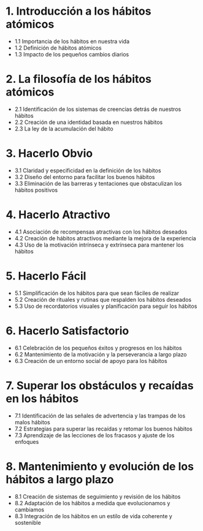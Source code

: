 # 1. Introducción a los hábitos atómicos
- 1.1 Importancia de los hábitos en nuestra vida
- 1.2 Definición de hábitos atómicos
- 1.3 Impacto de los pequeños cambios diarios

# 2. La filosofía de los hábitos atómicos
- 2.1 Identificación de los sistemas de creencias detrás de nuestros hábitos
- 2.2 Creación de una identidad basada en nuestros hábitos
- 2.3 La ley de la acumulación del hábito

# 3. Hacerlo Obvio
- 3.1 Claridad y especificidad en la definición de los hábitos
- 3.2 Diseño del entorno para facilitar los buenos hábitos
- 3.3 Eliminación de las barreras y tentaciones que obstaculizan los hábitos positivos

# 4. Hacerlo Atractivo
- 4.1 Asociación de recompensas atractivas con los hábitos deseados
- 4.2 Creación de hábitos atractivos mediante la mejora de la experiencia
- 4.3 Uso de la motivación intrínseca y extrínseca para mantener los hábitos

# 5. Hacerlo Fácil
- 5.1 Simplificación de los hábitos para que sean fáciles de realizar
- 5.2 Creación de rituales y rutinas que respalden los hábitos deseados
- 5.3 Uso de recordatorios visuales y planificación para seguir los hábitos

# 6. Hacerlo Satisfactorio
- 6.1 Celebración de los pequeños éxitos y progresos en los hábitos
- 6.2 Mantenimiento de la motivación y la perseverancia a largo plazo
- 6.3 Creación de un entorno social de apoyo para los hábitos

# 7. Superar los obstáculos y recaídas en los hábitos
- 7.1 Identificación de las señales de advertencia y las trampas de los malos hábitos
- 7.2 Estrategias para superar las recaídas y retomar los buenos hábitos
- 7.3 Aprendizaje de las lecciones de los fracasos y ajuste de los enfoques

# 8. Mantenimiento y evolución de los hábitos a largo plazo
- 8.1 Creación de sistemas de seguimiento y revisión de los hábitos
- 8.2 Adaptación de los hábitos a medida que evolucionamos y cambiamos
- 8.3 Integración de los hábitos en un estilo de vida coherente y sostenible
